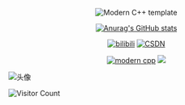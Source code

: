 <div id="title" align=center>

![Modern C++ template][github-sub-title:img]

[![Anurag's GitHub stats](https://github-readme-stats.vercel.app/api?username=Bbdolt&show_icons=true&theme=tokyonight)](https://b23.tv/iEJTnPp)

[![bilibili](https://img.shields.io/badge/bilibili-Bbdolt-pink)](https://space.bilibili.com/1698476122)
[![CSDN](https://img.shields.io/badge/CSDN-Bbdot-yellow)](https://blog.csdn.net/m0_73779708?type=blog)

[![modern cpp](https://img.shields.io/badge/code-Modern%20C++-blue)](https://learn.microsoft.com/zh-cn/cpp/cpp/welcome-back-to-cpp-modern-cpp) 
![](https://img.shields.io/badge/爱好-瞎折腾-red)

</div>

![头像](image/4.jpg)

![Visitor Count](https://profile-counter.glitch.me/Bbdolt/count.svg)

[github-sub-title:img]: https://readme-typing-svg.herokuapp.com?font=Segoe+Script&center=true&lines=Bbdolt
